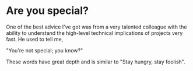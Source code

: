 Are you special? 
================

One of the best advice I've got was from a very talented colleague with the ability to understand the high-level technical implications of projects very fast. He used to tell me, 

"You're not special; you know?"

These words have great depth and is similar to "Stay hungry, stay foolish".